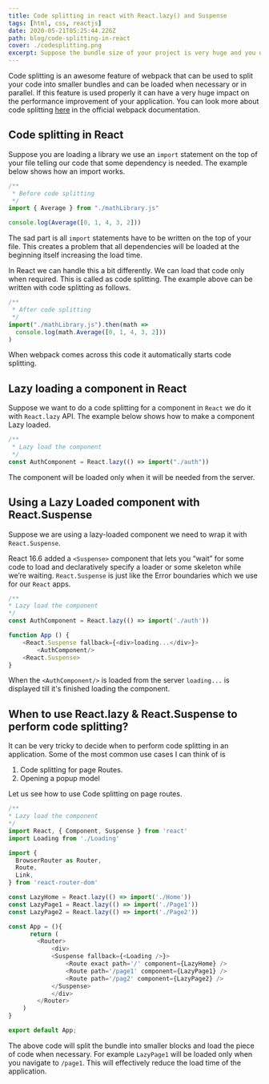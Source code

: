 ```yaml
---
title: Code splitting in react with React.lazy() and Suspense
tags: [html, css, reactjs]
date: 2020-05-21T05:25:44.226Z
path: blog/code-splitting-in-react
cover: ./codesplitting.png
excerpt: Suppose the bundle size of your project is very huge and you don't want to load everything at once during the initial render you can use code splitting along with React to improve the performance and load time of your application.
---
```


Code splitting is an awesome feature of webpack that can be used to split your code into smaller bundles and can be loaded when necessary or in parallel. If this feature is used properly it can have a very huge impact on the performance improvement of your application. You can look more about code splitting [here](https://webpack.js.org/guides/code-splitting/) in the official webpack documentation.

## Code splitting in React

Suppose you are loading a library we use an `import` statement on the top of your file telling our code that some dependency is needed. The example below shows how an import works.

```javascript
/**
 * Before code splitting
 */
import { Average } from "./mathLibrary.js"

console.log(Average([0, 1, 4, 3, 2]))
```

The sad part is all `import` statements have to be written on the top of your file. This creates a problem that all dependencies will be loaded at the beginning itself increasing the load time.

In React we can handle this a bit differently. We can load that code only when required. This is called as code splitting. The example above can be written with code splitting as follows.

```javascript
/**
 * After code splitting
 */
import("./mathLibrary.js").then(math =>
  console.log(math.Average([0, 1, 4, 3, 2]))
)
```

When webpack comes across this code it automatically starts code splitting.

## Lazy loading a component in React

Suppose we want to do a code splitting for a component in `React` we do it with `React.lazy` API.
The example below shows how to make a component Lazy loaded.

```javascript
/**
 * Lazy load the component
 */
const AuthComponent = React.lazy(() => import("./auth"))
```

The component will be loaded only when it will be needed from the server.

## Using a Lazy Loaded component with React.Suspense

Suppose we are using a lazy-loaded component we need to wrap it with `React.Suspense`.

React 16.6 added a `<Suspense>` component that lets you “wait” for some code to load and declaratively specify a loader or some skeleton while we’re waiting. `React.Suspense` is just like the Error boundaries which we use for our `React` apps.

```javascript
/**
* Lazy load the component
*/
const AuthComponent = React.lazy(() => import('./auth'))

function App () {
    <React.Suspense fallback={<div>loading...</div>}>
        <AuthComponent/>
    <React.Suspense>
}

```

When the `<AuthComponent/>` is loaded from the server `loading...` is displayed till it's finished loading the component.

## When to use React.lazy & React.Suspense to perform code splitting?

It can be very tricky to decide when to perform code splitting in an application. Some of the most common use cases I can think of is

1. Code splitting for page Routes.
2. Opening a popup model

Let us see how to use Code splitting on page routes.

```javascript
/**
* Lazy load the component
*/
import React, { Component, Suspense } from 'react'
import Loading from './Loading'

import {
  BrowserRouter as Router,
  Route,
  Link,
} from 'react-router-dom'

const LazyHome = React.lazy(() => import('./Home'))
const LazyPage1 = React.lazy(() => import('./Page1'))
const LazyPage2 = React.lazy(() => import('./Page2'))

const App = (){
      return (
        <Router>
            <div>
            <Suspense fallback={<Loading />}>
                <Route exact path='/' component={LazyHome} />
                <Route path='/page1' component={LazyPage1} />
                <Route path='/pag2' component={LazyPage2} />
            </Suspense>
            </div>
        </Router>
    )
}

export default App;
```

The above code will split the bundle into smaller blocks and load the piece of code when necessary. For example `LazyPage1` will be loaded only when you navigate to `/page1`. This will effectively reduce the load time of the application.
